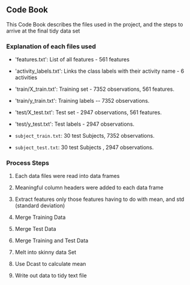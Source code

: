 ## Code Book



This Code Book describes the files used in the project, and the steps to arrive at the final tidy data set

### Explanation of each files used


- 'features.txt': List of all features - 561 features

- 'activity_labels.txt': Links the class labels with their activity name - 6 activities

- 'train/X_train.txt': Training set - 7352 observations, 561 features.

- 'train/y_train.txt': Training labels -- 7352 observations.

- 'test/X_test.txt': Test set - 2947 observations, 561 features.

- 'test/y_test.txt': Test labels - 2947 observations.

- `subject_train.txt`: 30 test Subjects, 7352 observations.

- `subject_test.txt`: 30 test Subjects , 2947 observations.


### Process Steps



1. Each data files were read into data frames

2. Meaningful column headers were added to each data frame

3. Extract features only those features having to do with mean, and std (standard deviation)

4. Merge Training Data 

5. Merge Test Data

6. Merge Training and Test Data

7. Melt into skinny data Set

8. Use Dcast to calculate mean 
 
9. Write out data to tidy text file
 